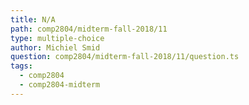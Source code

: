 ```yaml
---
title: N/A
path: comp2804/midterm-fall-2018/11
type: multiple-choice
author: Michiel Smid
question: comp2804/midterm-fall-2018/11/question.ts
tags:
  - comp2804
  - comp2804-midterm
---
```

